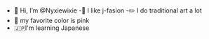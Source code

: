 - 👋 Hi, I’m @Nyxiewixie
-🎀 I like j-fasion
-✏️ I do traditional art a lot
- 🌸 my favorite color is pink
- 🇯🇵I'm learning Japanese 

<!---
Nyxiewixie/Nyxiewixie is a ✨ special ✨ repository because its `README.md` (this file) appears on your GitHub profile.
You can click the Preview link to take a look at your changes.
--->
